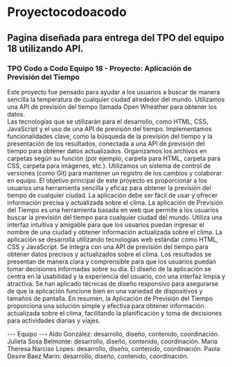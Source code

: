# Proyectocodoacodo

## Pagina diseñada para entrega del TPO del equipo 18 utilizando API.

### TPO Codo a Codo Equipo 18 - Proyecto: Aplicación de Previsión del Tiempo

Este proyecto fue pensado para ayudar a los usuarios a buscar de manera sencilla la temperatura de cualquier ciudad alrededor del mundo. Utilizamos una API de previsión del tiempo llamada Open Wheather para 
obtener los datos.  
Las tecnologías que se utilizarán para el desarrollo, como HTML, CSS, JavaScript y el uso de una API de previsión del tiempo.
Implementamos funcionalidades clave, como la búsqueda de la previsión del tiempo y la presentación de los resultados, conectada a una API de previsión del tiempo para obtener datos actualizados.
Organizamos los archivos en carpetas según su función (por ejemplo, carpeta para HTML, carpeta para CSS, carpeta para imágenes, etc.).
Utilizamos un sistema de control de versiones (como Git) para mantener un registro de los cambios y colaborar en equipo.
El objetivo principal de este proyecto es proporcionar a los usuarios una herramienta sencilla y eficaz para obtener la previsión del tiempo de cualquier ciudad. La aplicación debe ser fácil de usar y ofrecer información precisa y actualizada sobre el clima. La aplicación de Previsión del Tiempo es una herramienta basada en web que permite a los usuarios buscar la previsión del tiempo para cualquier ciudad del mundo. Utiliza una interfaz intuitiva y amigable para que los usuarios puedan ingresar el nombre de una ciudad y obtener información actualizada sobre el clima. 
La aplicación se desarrolla utilizando tecnologías web estándar como HTML, CSS y JavaScript. Se integra con una API de previsión del tiempo para obtener datos precisos y actualizados sobre el clima. Los resultados se presentan de manera clara y comprensible para que los usuarios puedan tomar decisiones informadas sobre su día.
El diseño de la aplicación se centra en la usabilidad y la experiencia del usuario, con una interfaz limpia y atractiva. Se han aplicado técnicas de diseño responsivo para asegurarse de que la aplicación funcione bien en una variedad de dispositivos y tamaños de pantalla.
En resumen, la Aplicación de Previsión del Tiempo proporciona una solución simple y efectiva para obtener información actualizada sobre el clima, facilitando la planificación y toma de decisiones para actividades diarias y viajes.

--- Equipo --- 
Aldo González: desarrollo, diseño, contenido, coordinación. 
Julieta Sosa Belmonte: desarrollo, diseño, contenido, coordinación. 
Maria Theresa Narciso Lopes: desarrollo, diseño, contenido, coordinación. 
Paola Desire Baez Marin: desarrollo, diseño, contenido, coordinación.


